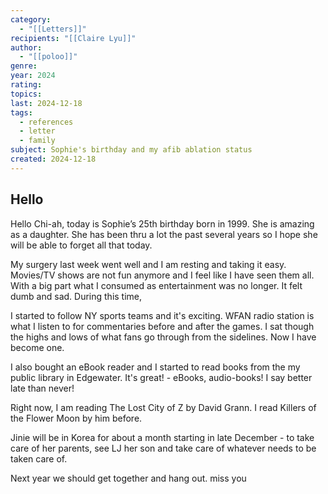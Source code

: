 ```yaml
---
category:
  - "[[Letters]]"
recipients: "[[Claire Lyu]]"
author:
  - "[[poloo]]"
genre: 
year: 2024
rating: 
topics: 
last: 2024-12-18
tags:
  - references
  - letter
  - family
subject: Sophie's birthday and my afib ablation status
created: 2024-12-18
---
```

## Hello

Hello Chi-ah, today is Sophie’s 25th birthday born in 1999. She is  amazing as a daughter. She has been thru a lot the past several years so I hope she will be able to forget all that today. 

My surgery last week went well and I am resting and taking it easy. Movies/TV shows are not fun anymore and I feel like I have seen them all. With a big part what I consumed as entertainment was no longer. It felt dumb and sad. During this time,

I started to follow NY sports teams and it's exciting. WFAN radio station is what I listen to for commentaries before and after the games. I sat though the highs and lows of what fans go through from the sidelines. Now I have become one.  

I also bought an eBook reader and I started to read books from the my public library in Edgewater. It's great! - eBooks, audio-books! I say better late than never! 

Right now, I am reading The Lost City of Z by David Grann. I read Killers of the Flower Moon by him before.

Jinie will be in Korea for about a month starting in late December - to take care of her parents, see LJ her son and take care of whatever needs to be taken care of.

Next year we should get together and hang out. 
miss you 



